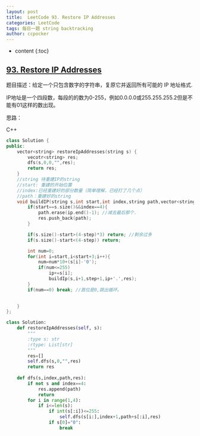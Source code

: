 ```yaml
---
layout: post
title:  LeetCode 93. Restore IP Addresses
categories: LeetCode
tags: 每日一题 string backtracking
author: ccpocker
---
```


* content
{:toc}

## [93. Restore IP Addresses](https://leetcode.com/problems/restore-ip-addresses/)

题目描述：给定一个只包含数字的字符串，复原它并返回所有可能的 IP 地址格式.

IP地址是一个四段数，每段的的数为0-255，例如0.0.0.0或255.255.255.2但是不能有01这样的数出现。

思路：


C++
```cpp
class Solution {
public:
    vector<string> restoreIpAddresses(string s) {
        vecotr<string> res;
        dfs(s,0,0,"",res);
        return res;
    }
    //string 待重建IP的string
    //start: 重建的开始位置
    //index:已经重建好的部分数量（简单理解，已经打了几个点）
    //path：重建好的string
    void buildIP(string s,int start,int index,string path,vector<string> res){
        if(start==s.size()&&index==4){
            path.erase(ip.end()-1); //减去最后那个.
            res.push_back(path);
        }

        if(s.size()-start>(4-step)*3) return; //剩余过多
        if(s.size()-start<(4-step)) return;

        int num=0;
        for(int i=start,i<start+3;i++){
            num=num*10+(s[i]-'0');
            if(num<=255)
                ip+=s[i];
                buildIp(s,i+1,step+1,ip+'.',res);
        }
        if(num==0) break; //首位是0,跳出循环。
        

    }
};

```

```python
class Solution:
    def restoreIpAddresses(self, s):
        """
        :type s: str
        :rtype: List[str]
        """
        res=[]
        self.dfs(s,0,"",res)
        return res
    
    def dfs(s,index,path,res):
        if not s and index==4:
            res.append(path)
            return
        for i in range(1,4):
            if i<=len(s):
                if int(s[:i])<=255:
                    self.dfs(s[i:],index+1,path+s[:i],res)
                if s[0]="0":
                    break
```